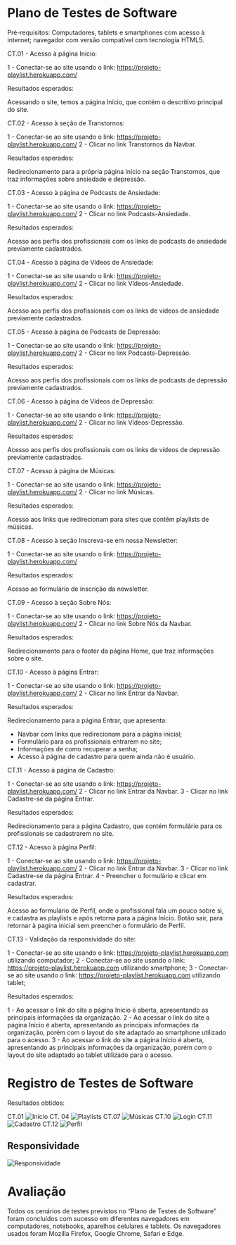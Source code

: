 # Plano de Testes de Software

Pré-requisitos: Computadores, tablets e smartphones com acesso à internet; navegador com versão compatível com tecnologia
HTML5.

CT.01 - Acesso à página Início:

1 - Conectar-se ao site usando o link: https://projeto-playlist.herokuapp.com/

Resultados esperados:

Acessando o site, temos a página Início, que contém o descritivo principal do site.

CT.02 - Acesso à seção de Transtornos:

1 - Conectar-se ao site usando o link: https://projeto-playlist.herokuapp.com/
2 - Clicar no link Transtornos da Navbar.

Resultados esperados:

Redirecionamento para a própria página Início na seção Transtornos, que traz informações sobre ansiedade e depressão.

CT.03 - Acesso à página de Podcasts de Ansiedade:

1 - Conectar-se ao site usando o link: https://projeto-playlist.herokuapp.com/
2 - Clicar no link Podcasts-Ansiedade.

Resultados esperados:

Acesso aos perfis dos profissionais com os links de podcasts de ansiedade previamente cadastrados.

CT.04 - Acesso à página de Vídeos de Ansiedade:

1 - Conectar-se ao site usando o link: https://projeto-playlist.herokuapp.com/
2 - Clicar no link Vídeos-Ansiedade.

Resultados esperados:

Acesso aos perfis dos profissionais com os links de vídeos de ansiedade previamente cadastrados.

CT.05 - Acesso à página de Podcasts de Depressão:

1 - Conectar-se ao site usando o link: https://projeto-playlist.herokuapp.com/
2 - Clicar no link Podcasts-Depressão.

Resultados esperados:

Acesso aos perfis dos profissionais com os links de podcasts de depressão previamente cadastrados.

CT.06 - Acesso à página de Vídeos de Depressão:

1 - Conectar-se ao site usando o link: https://projeto-playlist.herokuapp.com/
2 - Clicar no link Vídeos-Depressão.

Resultados esperados:

Acesso aos perfis dos profissionais com os links de vídeos de depressão previamente cadastrados.

CT.07 - Acesso à página de Músicas:

1 - Conectar-se ao site usando o link: https://projeto-playlist.herokuapp.com/
2 - Clicar no link Músicas.

Resultados esperados:

Acesso aos links que redirecionam para sites que contêm playlists de músicas.

CT.08 - Acesso à seção Inscreva-se em nossa Newsletter:

1 - Conectar-se ao site usando o link: https://projeto-playlist.herokuapp.com/

Resultados esperados:

Acesso ao formulário de inscrição da newsletter.

CT.09 - Acesso à seção Sobre Nós:

1 - Conectar-se ao site usando o link: https://projeto-playlist.herokuapp.com/
2 - Clicar no link Sobre Nós da Navbar.

Resultados esperados:

Redirecionamento para o footer da página Home, que traz informações sobre o site.

CT.10 - Acesso à página Entrar:

1 - Conectar-se ao site usando o link: https://projeto-playlist.herokuapp.com/
2 - Clicar no link Entrar da Navbar.

Resultados esperados:

Redirecionamento para a página Entrar, que apresenta:
- Navbar com links que redirecionam para a página inicial;
- Formulário para os profissionais entrarem no site;
- Informações de como recuperar a senha;
- Acesso à página de cadastro para quem ainda não é usuário.


CT.11 - Acesso à página de Cadastro:

1 - Conectar-se ao site usando o link: https://projeto-playlist.herokuapp.com/
2 - Clicar no link Entrar da Navbar.
3 - Clicar no link Cadastre-se da página Entrar.

Resultados esperados:

Redirecionamento para a página Cadastro, que contém formulário para os profissionais se cadastrarem no site.


CT.12 - Acesso à página Perfil:

1 - Conectar-se ao site usando o link: https://projeto-playlist.herokuapp.com/
2 - Clicar no link Entrar da Navbar.
3 - Clicar no link Cadastre-se da página Entrar.
4 - Preencher o formulário e clicar em cadastrar.

Resultados esperados:

Acesso ao formulário de Perfil, onde o profissional fala um pouco sobre si, e cadastra as playlists e após retorna para a página Início.
Botão sair, para retornar à pagina inicial sem preencher o formulário de Perfil.


CT.13 - Validação da responsividade do site:

1 - Conectar-se ao site usando o link: https://projeto-playlist.herokuapp.com utilizando computador;
2 - Conectar-se ao site usando o link: https://projeto-playlist.herokuapp.com utilizando smartphone;
3 - Conectar-se ao site usando o link: https://projeto-playlist.herokuapp.com utilizando tablet;

Resultados esperados:

1 - Ao acessar o link do site a página Início é aberta, apresentando as principais informações da organização.
2 - Ao acessar o link do site a página Início é aberta, apresentando as principais informações da organização, porém com o layout do site adaptado
ao smartphone utilizado para o acesso.
3 - Ao acessar o link do site a página Início é aberta, apresentando as principais informações da organização, porém com o layout do site adaptado
ao tablet utilizado para o acesso.


# Registro de Testes de Software

Resultados obtidos:

CT.01
![Início](https://user-images.githubusercontent.com/89880127/144524251-c8d8483c-3233-4d88-85fe-7542bfb1d6e6.png)
CT. 04
![Playlists](https://user-images.githubusercontent.com/89880127/144524311-2702d691-5d0a-4115-8467-c65ed03502d6.png)
CT.07
![Músicas](https://user-images.githubusercontent.com/89880127/144524321-d006c9b4-4dc8-42dd-8a4d-8a7cbe2416bf.png)
CT.10
![Login](https://user-images.githubusercontent.com/89880127/144524286-50b52061-5bee-4707-9b78-94fc1b2aedec.png)
CT.11
![Cadastro](https://user-images.githubusercontent.com/89880127/144524277-b04ee33f-e9a4-4584-92cb-bc9a9115b59c.png)
CT.12
![Perfil](https://user-images.githubusercontent.com/89880127/144525886-f40bc6ab-19af-42dc-b648-bc86e6076ca3.png)

## Responsividade

![Responsividade](https://user-images.githubusercontent.com/89880127/144529330-9574f40d-4834-44bd-be08-4ed7990a4ae4.jpg)

# Avaliação

Todos os cenários de testes previstos no “Plano de Testes de Software” foram concluídos com sucesso em diferentes navegadores em computadores, notebooks, aparelhos celulares e tablets. Os navegadores usados foram Mozilla Firefox, Google Chrome, Safari e Edge. 



